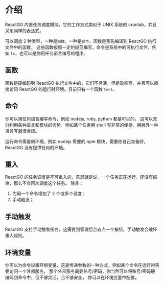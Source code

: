 # 介绍

ReactGO 内置任务调度模块，它的工作方式类似于 UNIX 系统的 crontab，并且采用同样的表达式。

可以调度 2 种类型，一种是`函数`，一种是`命令`，函数是预先编译到 ReactGO 执行文件中的函数，
这些函数按照一定的规范编写。命令是系统中的可执行文件，例如 `ls`，也可以是你用任何语言编写的程序。

## 函数

函数是硬编码到 ReactGO 执行文件中的，它们不灵活，但是效率高，并且可以直接访问 ReactGO
的运行时环境。目前只有一个函数 `test`。

## 命令

你可以用任何语言编写命令，例如 nodejs, ruby, python 都是可以的，
这可以充分利用各种语言和模块的优势，例如某个任务用 shell 写非常的便捷，用另外一种语言写就很麻烦。

运行命令需要的环境，例如 nodejs 需要的 npm 模块，需要你自己准备好，ReactGO 没有提供任何的环境。

## 重入

ReactGO 的任务调度是不可重入的，意思就是说，一个任务正在运行，还没有结束，那么不会再次调度这个任务。
除非：

1. 为同一个命令增加了 2 个或多个调度；
1. 手动触发；

## 手动触发

ReactGO 支持手动触发任务，这需要到管理后台去点一个按钮，手动触发会破坏重入规则。

## 环境变量

你可以为命令设置环境变量，这是传递参数的一种方式，例如某个命令在运行时需要访问一个外部服务，
那个外部服务需要账号/密码，你当然可以将账号/密码硬编码到命令中，但不够灵活，且不够安全，
你可以在环境变量中配置。
